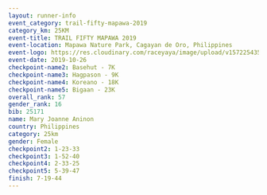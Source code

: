 ```yaml
---
layout: runner-info 
event_category: trail-fifty-mapawa-2019 
category_km: 25KM 
event-title: TRAIL FIFTY MAPAWA 2019 
event-location: Mapawa Nature Park, Cagayan de Oro, Philippines 
event-logo: https://res.cloudinary.com/raceyaya/image/upload/v1572254355/logo/trail-fifty-mapawa_fizjmb.jpg 
event-date: 2019-10-26 
checkpoint-name2: Basehut - 7K 
checkpoint-name3: Hagpason - 9K 
checkpoint-name4: Koreano - 18K 
checkpoint-name5: Bigaan - 23K 
overall_rank: 57
gender_rank: 16
bib: 25171
name: Mary Joanne Aninon
country: Philippines
category: 25km
gender: Female
checkpoint2: 1-23-33
checkpoint3: 1-52-40
checkpoint4: 2-33-25
checkpoint5: 5-39-47
finish: 7-19-44
---
```

